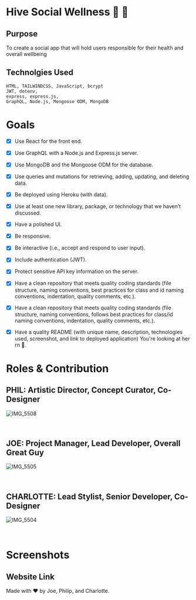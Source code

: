 # Hive Social Wellness 🐝 🍯

## Purpose 

To create a social app that will hold users responsible for their health and overall wellbeing 

## Technolgies Used

    HTML, TAILWINDCSS, JavaScript, bcrypt
    JWT, dotenv,
    express, express.js,
    GraphQL, Node.js, Mongoose ODM, MongoDB

# Goals 
- [x] Use React for the front end.
- [x] Use GraphQL with a Node.js and Express.js server.
- [x] Use MongoDB and the Mongoose ODM for the database.
- [x] Use queries and mutations for retrieving, adding, updating, and deleting data.
- [x] Be deployed using Heroku (with data).
- [x] Use at least one new library, package, or technology that we haven’t discussed.
- [x] Have a polished UI.
- [x] Be responsive.
- [x] Be interactive (i.e., accept and respond to user input).
- [x] Include authentication (JWT).
- [x] Protect sensitive API key information on the server.
- [x] Have a clean repository that meets quality coding standards (file structure, naming conventions, best practices for class and id naming conventions, indentation, quality comments, etc.).
- [x] Have a clean repository that meets quality coding standards (file structure, naming conventions, follows best practices for class/id naming conventions, indentation, quality comments, etc.).
- [x] Have a quality README (with unique name, description, technologies used, screenshot, and link to deployed application) You're looking at her rn 👀.



# Roles & Contribution

## PHIL: Artistic Director, Concept Curator, Co-Designer
![IMG_5508](https://user-images.githubusercontent.com/101064266/191400855-0d557df2-e58c-4ca9-9b00-ff6d4d1165e6.jpg)



<br>

## JOE: Project Manager, Lead Developer, Overall Great Guy 
![IMG_5505](https://user-images.githubusercontent.com/101064266/191400853-943804b3-25b6-4c56-a89f-b1eda9aa6a8e.jpg)



<br>

## CHARLOTTE: Lead Stylist, Senior Developer, Co-Designer
![IMG_5504](https://user-images.githubusercontent.com/101064266/191400852-a2978fe6-147b-472f-ba72-408976425542.jpg)


<br>

# Screenshots 




## Website Link





Made with ❤️ by Joe, Philip, and Charlotte.
